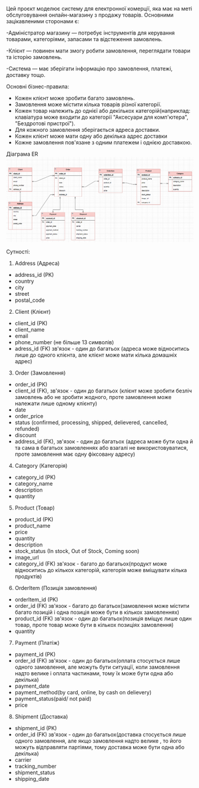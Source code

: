 Цей проєкт моделює систему для електронної комерції, яка має на меті обслуговування онлайн-магазину з продажу товарів. Основними зацікавленими сторонами є:

-Адміністратор магазину — потребує інструментів для керування товарами, категоріями, запасами та відстеження замовлень.

-Клієнт — повинен мати змогу робити замовлення, переглядати товари та історію замовлень.

-Система — має зберігати інформацію про замовлення, платежі, доставку тощо.

Основні бізнес-правила:
 - Кожен клієнт може зробити багато замовлень.
- Замовлення може містити кілька товарів різної категорії.
- Кожен товар належить до однієї або декількох категорій(наприклад: клавіатура може входити до категорії "Аксесуари для комп'ютера", "Бездротові пристрої").
- Для кожного замовлення зберігається адреса доставки.
- Кожен клієнт може мати одну або декілька адрес доставки
- Кожне замовлення пов'язане з одним платежем і однією доставкою.

Діаграма ER 
![alt text](image.png)

Сутності:
1. Address (Адреса)
- address_id (PK)
- country
- city
- street
- postal_code

2. Client (Клієнт)
- client_id (PK)
- client_name
- email
- phone_number (не більше 13 символів)
- adress_id (FK) зв'язок - один до багатьох (адреса може відноситись лише до одного клієнта, але клієнт може мати кілька домашніх адрес)

3. Order (Замовлення)
- order_id (PK)
- client_id (FK), зв'язок - один до багатьох (клієнт може зробити безліч замовлень або не зробити жодного, проте замовлення може належати лише одному клієнту)
- date
- order_price
- status (confirmed, processing, shipped, delievered, cancelled, refunded)
- discount
- address_id (FK), зв'язок - один до багатьох (адреса може бути одна й та сама в багатьох замовленнях або взагалі не використовуватися, проте замовлення має одну фіксовану адресу)

4. Category (Категорія)
- category_id (PK)
- category_name
- description
- quantity

5. Product (Товар)
- product_id (PK)
- product_name
- price
- quantity
- description
- stock_status (In stock, Out of Stock, Coming soon)
- image_url
- category_id (FK) зв'язок - багато до багатьох(продукт може відноситись до кількох категорій, категорія може вміщувати кілька продуктів) 

6. OrderItem (Позиція замовлення)
- orderItem_id (PK)
- order_id (FK) зв'язок - багато до багатьох(замовлення може містити багато позицій і одна позиція може бути в кількох замовленнях)
- product_id (FK) зв'язок - один до багатьох(позиція вміщує лише один товар, проте товар може бути в кількох позиціях замовлення)
- quantity

7. Payment (Платіж)
- payment_id (PK)
- order_id (FK) зв'язок - один до багатьох(оплата стосується лише одного замовлення, але можуть бути ситуації, коли замовлення надто велике і оплата частинами, тому їх може бути одна або декілька)
- payment_date
- payment_method(by card, online, by cash on delievery)
- payment_status(paid/ not paid)
- price

8. Shipment (Доставка)
- shipment_id (PK)
- order_id (FK) зв'язок - один до багатьох(доставка стосується лише одного замовлення, але якщо замовлення надто велике , то його можуть відправляти партіями, тому доставка може бути одна або декілька)
- carrier
- tracking_number
- shipment_status
- shipping_date
